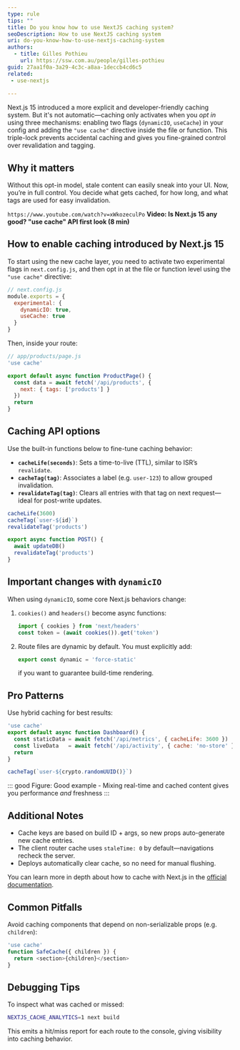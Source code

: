 ```yaml
---
type: rule
tips: ""
title: Do you know how to use NextJS caching system?
seoDescription: How to use NextJS caching system
uri: do-you-know-how-to-use-nextjs-caching-system
authors:
  - title: Gilles Pothieu
    url: https://ssw.com.au/people/gilles-pothieu
guid: 27aa1f0a-3a29-4c3c-a8aa-1deccb4cd6c5
related: 
 - use-nextjs
 
---
```


Next.js 15 introduced a more explicit and developer-friendly caching system. 
But it's not automatic—caching only activates when you *opt in* using three mechanisms: enabling two flags (`dynamicIO`, `useCache`) in your config and adding the `"use cache"` directive inside the file or function. This triple-lock prevents accidental caching and gives you fine-grained control over revalidation and tagging.

<!--endintro-->

## Why it matters

Without this opt-in model, stale content can easily sneak into your UI. Now, you’re in full control. You decide what gets cached, for how long, and what tags are used for easy invalidation.

`https://www.youtube.com/watch?v=xWkozeculPo`
**Video: Is Next.js 15 any good? "use cache" API first look (8 min)**

## How to enable caching introduced by Next.js 15

To start using the new cache layer, you need to activate two experimental flags in `next.config.js`, and then opt in at the file or function level using the `"use cache"` directive:

```javascript
// next.config.js
module.exports = {
  experimental: {
    dynamicIO: true,
    useCache: true
  }
}
```

Then, inside your route:

```javascript
// app/products/page.js
'use cache'

export default async function ProductPage() {
  const data = await fetch('/api/products', {
    next: { tags: ['products'] }
  })
  return
}
```

## Caching API options

Use the built-in functions below to fine-tune caching behavior:

- **`cacheLife(seconds)`**: Sets a time-to-live (TTL), similar to ISR’s `revalidate`.
- **`cacheTag(tag)`**: Associates a label (e.g. `user-123`) to allow grouped invalidation.
- **`revalidateTag(tag)`**: Clears all entries with that tag on next request—ideal for post-write updates.

```javascript
cacheLife(3600)
cacheTag(`user-${id}`)
revalidateTag('products')

export async function POST() {
  await updateDB()
  revalidateTag('products')
}
```

## Important changes with `dynamicIO`

When using `dynamicIO`, some core Next.js behaviors change:

1. `cookies()` and `headers()` become async functions:
   ```javascript
   import { cookies } from 'next/headers'
   const token = (await cookies()).get('token')
   ```

2. Route files are dynamic by default. You must explicitly add:
   ```javascript
   export const dynamic = 'force-static'
   ```
   if you want to guarantee build-time rendering.

## Pro Patterns

Use hybrid caching for best results:

```javascript
'use cache'
export default async function Dashboard() {
  const staticData = await fetch('/api/metrics', { cacheLife: 3600 })
  const liveData   = await fetch('/api/activity', { cache: 'no-store' })
  return
}

cacheTag(`user-${crypto.randomUUID()}`)
```

::: good
Figure: Good example - Mixing real-time and cached content gives you performance *and* freshness
:::

## Additional Notes

- Cache keys are based on build ID + args, so new props auto-generate new cache entries.
- The client router cache uses `staleTime: 0` by default—navigations recheck the server.
- Deploys automatically clear cache, so no need for manual flushing.

You can learn more in depth about how to cache with Next.js in the [official documentation](https://nextjs.org/docs/app/building-your-application/caching).

## Common Pitfalls

Avoid caching components that depend on non-serializable props (e.g. `children`):

```javascript
'use cache'
function SafeCache({ children }) {
  return <section>{children}</section>
}
```

## Debugging Tips

To inspect what was cached or missed:

```bash
NEXTJS_CACHE_ANALYTICS=1 next build
```

This emits a hit/miss report for each route to the console, giving visibility into caching behavior.